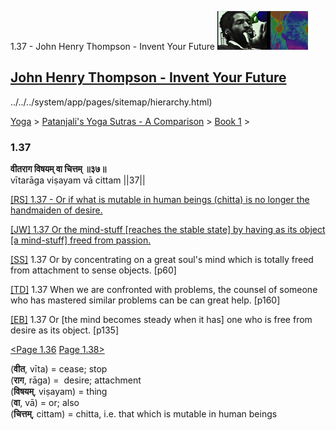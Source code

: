 1.37 - John Henry Thompson - Invent Your Future [![John Henry Thompson - Invent Your Future](../../../_/rsrc/1329567069254/config/customLogo.gif-revision=6.png)](../../../index.html)

[John Henry Thompson - Invent Your Future](../../../index.html)
---------------------------------------------------------------

../../../system/app/pages/sitemap/hierarchy.html)
    

[Yoga](../../../yoga.html)‎ > ‎[Patanjali's Yoga Sutras - A Comparison](../../patanjani.html)‎ > ‎[Book 1](../book-1.html)‎ > ‎

### 1.37

**वीतराग विषयम् वा चित्तम् ॥३७॥**  
vītarāga viṣayam vā cittam ||37||  
  
  
[\[RS\] 1.37 - Or if what is mutable in human beings (chitta) is no longer the handmaiden of desire.](http://www.ashtangayoga.info/philosophy/yoga-sutra-patanjali/chapter-1/item/vitaraga-vishayam-va-chittam-37/)  
  
[\[JW\] 1.37 Or the mind-stuff \[reaches the stable state\] by having as its object \[a mind-stuff\] freed from passion.](http://books.google.com/books?id=YzFImjtOxUwC&pg=PA76&ci=161%2C345%2C717%2C73&source=bookclip)  
  
[\[SS\]](http://www.amazon.com/Yoga-Sutras-Patanjali-Commentary-Satchidananda/dp/0932040381) 1.37 Or by concentrating on a great soul's mind which is totally freed from attachment to sense objects. \[p60\]  
  
[\[TD\]](http://www.amazon.com/Heart-Yoga-Developing-Personal-Practice/dp/089281764X/ref=sr_1_5?ie=UTF8&qid=1326228195&sr=8-5) 1.37 When we are confronted with problems, the counsel of someone who has mastered similar problems can be can great help. \[p160\]  
  
[\[EB\]](http://www.amazon.com/Yoga-Sutras-Patanjali-Translation-Commentary/dp/0865477361/ref=sr_1_1?ie=UTF8&s=books&qid=1250508322&sr=1-1) 1.37 Or \[the mind becomes steady when it has\] one who is free from desire as its object. \[p135\]  
  
  
[<Page 1.36](136.html)  [Page 1.38>](138.html)  
  
  
  

(**वीत**, vīta) = cease; stop  
(**राग**, rāga) =  desire; attachment  
(**विषयम्**, viṣayam) = thing  
(**वा**, vā) = or; also  
(**चित्तम्**, cittam) = chitta, i.e. that which is mutable in human beings

